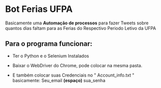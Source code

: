 # Bot Ferias UFPA
Basicamente uma **Automação de processos** para fazer Tweets 
sobre quantos dias faltam para as Ferias do Respectivo Periodo Letivo da UFPA

## Para o programa funcionar:
* Ter o Python e o Selenium Instalados

* Baixar o WebDriver do Chrome, 
pode colocar na mesma pasta.

* E também colocar suas Credenciais no
" Account_info.txt "
basicamente:
Seu_email **(espaço)** sua_senha


